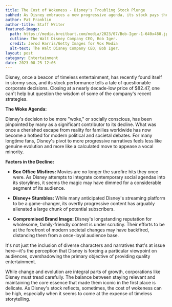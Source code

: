 ```yaml
---
title: The Cost of Wokeness - Disney's Troubling Stock Plunge
subhed: As Disney embraces a new progressive agenda, its stock pays the price
author: Pat Franklin
author-title: Staff Writer
featured-image: 
  path: https://media.breitbart.com/media/2023/07/Bob-Iger-1-640x480.jpg
  cutline: The Walt Disney Company CEO, Bob Iger.
  credit: Jerod Harris/Getty Images for Vox Media
  alt-text: The Walt Disney Company CEO, Bob Iger.
layout: post
category: Entertainment
date: 2023-08-25 12:05
---
```


Disney, once a beacon of timeless entertainment, has recently found itself in stormy seas, and its stock performance tells a tale of questionable corporate decisions. Closing at a nearly decade-low price of $82.47, one can't help but question the wisdom of some of the company's recent strategies.

**The Woke Agenda:** 

Disney's decision to be more "woke," or socially conscious, has been pinpointed by many as a significant contributor to its decline. What was once a cherished escape from reality for families worldwide has now become a hotbed for modern political and societal debates. For many longtime fans, Disney's pivot to more progressive narratives feels less like genuine evolution and more like a calculated move to appease a vocal minority.

**Factors in the Decline:**

- **Box Office Misfires:** Movies are no longer the surefire hits they once were. As Disney attempts to integrate contemporary social agendas into its storylines, it seems the magic may have dimmed for a considerable segment of its audience.

- **Disney+ Stumbles:** While many anticipated Disney's streaming platform to be a game-changer, its overtly progressive content has arguably alienated a large chunk of potential subscribers.

- **Compromised Brand Image:** Disney's longstanding reputation for wholesome, family-friendly content is under scrutiny. Their efforts to be at the forefront of modern societal changes may have backfired, distancing them from a once-loyal audience base.

It's not just the inclusion of diverse characters and narratives that's at issue here—it's the perception that Disney is forcing a particular viewpoint on audiences, overshadowing the primary objective of providing quality entertainment.

While change and evolution are integral parts of growth, corporations like Disney must tread carefully. The balance between staying relevant and maintaining the core essence that made them iconic in the first place is delicate. As Disney's stock reflects, sometimes, the cost of wokeness can be high, especially when it seems to come at the expense of timeless storytelling.
